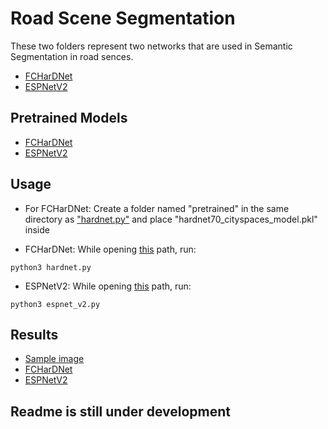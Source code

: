 # Road Scene Segmentation
These two folders represent two networks that are used in Semantic Segmentation in road sences.

+ [FCHarDNet](https://github.com/PingoLH/FCHarDNet)
+ [ESPNetV2](https://github.com/sacmehta/EdgeNets)

## Pretrained Models

+ [FCHarDNet](https://ping-chao.com/hardnet/hardnet70_cityscapes_model.pkl)
+ [ESPNetV2](https://github.com/omarsayed7/Road-Scene-Segmentation/tree/master/ESPNetv2/model/segmentation/model_zoo/espnetv2)

## Usage
+ For FCHarDNet: Create a folder named "pretrained" in the same directory as ["hardnet.py"](https://github.com/omarsayed7/Road-Scene-Segmentation/blob/master/FCHarDNet/hardnet.py) and place "hardnet70_cityspaces_model.pkl" inside 
- FCHarDNet: While opening [this](https://github.com/omarsayed7/Road-Scene-Segmentation/tree/master/FCHarDNet) path, run:
```
python3 hardnet.py
```
- ESPNetV2: While opening [this](https://github.com/omarsayed7/Road-Scene-Segmentation/tree/master/ESPNetv2) path, run:
```
python3 espnet_v2.py
```
## Results
+ [Sample image](https://github.com/omarsayed7/Road-Scene-Segmentation/tree/master/ESPNetv2/sample_images)
+ [FCHarDNet](https://drive.google.com/open?id=1OYWKakLbSPzsFdDBKI7RewiCpJ1hOw-j)
+ [ESPNetV2](https://github.com/omarsayed7/Road-Scene-Segmentation/tree/master/ESPNetv2/segmentation_results)

## Readme is still under development

